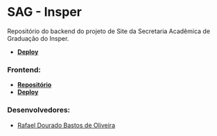 # SAG - Insper

Repositório do backend do projeto de Site da Secretaria Acadêmica de Graduação do Insper.

- [**Deploy**](https://sag-insper-backend.onrender.com/)

### **Frontend**:
- [**Repositório**](https://github.com/rafaeldbo/sag-insper-frontend)
- [**Deploy**](https://sag-insper.onrender.com/)

### **Desenvolvedores:**
- [Rafael Dourado Bastos de Oliveira](https://github.com/rafaeldbo)